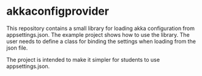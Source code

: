# akkaconfigprovider

This repository contains a small library for loading akka configuration from appsettings.json. 
The example project shows how to use the library. The user needs to define a class for binding the settings when loading from the json file. 

The project is intended to make it simpler for students to use appsettings.json.
